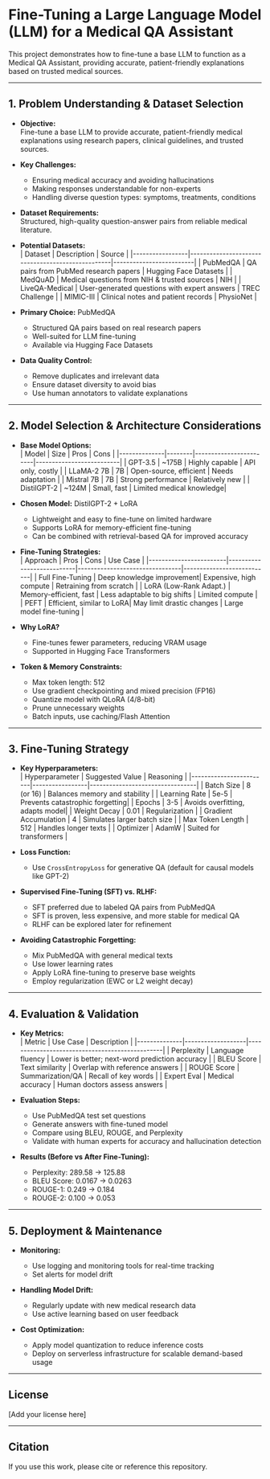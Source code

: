 # Fine-Tuning a Large Language Model (LLM) for a Medical QA Assistant

This project demonstrates how to fine-tune a base LLM to function as a Medical QA Assistant, providing accurate, patient-friendly explanations based on trusted medical sources.

---

## 1. Problem Understanding & Dataset Selection

- **Objective:**  
  Fine-tune a base LLM to provide accurate, patient-friendly medical explanations using research papers, clinical guidelines, and trusted sources.

- **Key Challenges:**  
  - Ensuring medical accuracy and avoiding hallucinations  
  - Making responses understandable for non-experts  
  - Handling diverse question types: symptoms, treatments, conditions

- **Dataset Requirements:**  
  Structured, high-quality question-answer pairs from reliable medical literature.

- **Potential Datasets:**  
  | Dataset         | Description                                      | Source                  |
  |-----------------|--------------------------------------------------|-------------------------|
  | PubMedQA        | QA pairs from PubMed research papers             | Hugging Face Datasets   |
  | MedQuAD         | Medical questions from NIH & trusted sources     | NIH                     |
  | LiveQA-Medical  | User-generated questions with expert answers     | TREC Challenge          |
  | MIMIC-III       | Clinical notes and patient records               | PhysioNet               |

- **Primary Choice:** PubMedQA  
  - Structured QA pairs based on real research papers  
  - Well-suited for LLM fine-tuning  
  - Available via Hugging Face Datasets

- **Data Quality Control:**  
  - Remove duplicates and irrelevant data  
  - Ensure dataset diversity to avoid bias  
  - Use human annotators to validate explanations

---

## 2. Model Selection & Architecture Considerations

- **Base Model Options:**  
  | Model        | Size   | Pros                   | Cons                     |
  |--------------|--------|------------------------|--------------------------|
  | GPT-3.5      | ~175B  | Highly capable         | API only, costly         |
  | LLaMA-2 7B   | 7B     | Open-source, efficient | Needs adaptation         |
  | Mistral 7B   | 7B     | Strong performance     | Relatively new           |
  | DistilGPT-2  | ~124M  | Small, fast            | Limited medical knowledge|

- **Chosen Model:** DistilGPT-2 + LoRA  
  - Lightweight and easy to fine-tune on limited hardware  
  - Supports LoRA for memory-efficient fine-tuning  
  - Can be combined with retrieval-based QA for improved accuracy

- **Fine-Tuning Strategies:**  
  | Approach               | Pros                      | Cons                           | Use Case                  |
  |------------------------|---------------------------|--------------------------------|---------------------------|
  | Full Fine-Tuning       | Deep knowledge improvement| Expensive, high compute        | Retraining from scratch   |
  | LoRA (Low-Rank Adapt.) | Memory-efficient, fast    | Less adaptable to big shifts   | Limited compute           |
  | PEFT                   | Efficient, similar to LoRA| May limit drastic changes      | Large model fine-tuning   |

- **Why LoRA?**  
  - Fine-tunes fewer parameters, reducing VRAM usage  
  - Supported in Hugging Face Transformers

- **Token & Memory Constraints:**  
  - Max token length: 512  
  - Use gradient checkpointing and mixed precision (FP16)  
  - Quantize model with QLoRA (4/8-bit)  
  - Prune unnecessary weights  
  - Batch inputs, use caching/Flash Attention

---

## 3. Fine-Tuning Strategy

- **Key Hyperparameters:**  
  | Hyperparameter          | Suggested Value | Reasoning                       |
  |------------------------|-----------------|---------------------------------|
  | Batch Size             | 8 (or 16)       | Balances memory and stability   |
  | Learning Rate          | 5e-5            | Prevents catastrophic forgetting|
  | Epochs                 | 3-5             | Avoids overfitting, adapts model|
  | Weight Decay           | 0.01            | Regularization                  |
  | Gradient Accumulation  | 4               | Simulates larger batch size     |
  | Max Token Length       | 512             | Handles longer texts            |
  | Optimizer              | AdamW           | Suited for transformers         |

- **Loss Function:**  
  - Use `CrossEntropyLoss` for generative QA (default for causal models like GPT-2)

- **Supervised Fine-Tuning (SFT) vs. RLHF:**  
  - SFT preferred due to labeled QA pairs from PubMedQA  
  - SFT is proven, less expensive, and more stable for medical QA  
  - RLHF can be explored later for refinement

- **Avoiding Catastrophic Forgetting:**  
  - Mix PubMedQA with general medical texts  
  - Use lower learning rates  
  - Apply LoRA fine-tuning to preserve base weights  
  - Employ regularization (EWC or L2 weight decay)

---

## 4. Evaluation & Validation

- **Key Metrics:**  
  | Metric       | Use Case          | Description                                    |
  |--------------|-------------------|------------------------------------------------|
  | Perplexity   | Language fluency  | Lower is better; next-word prediction accuracy |
  | BLEU Score   | Text similarity   | Overlap with reference answers                 |
  | ROUGE Score  | Summarization/QA  | Recall of key words                            |
  | Expert Eval  | Medical accuracy  | Human doctors assess answers                   |

- **Evaluation Steps:**  
  - Use PubMedQA test set questions  
  - Generate answers with fine-tuned model  
  - Compare using BLEU, ROUGE, and Perplexity  
  - Validate with human experts for accuracy and hallucination detection

- **Results (Before vs After Fine-Tuning):**  
  - Perplexity: 289.58 → 125.88  
  - BLEU Score: 0.0167 → 0.0263  
  - ROUGE-1: 0.249 → 0.184  
  - ROUGE-2: 0.100 → 0.053

---

## 5. Deployment & Maintenance

- **Monitoring:**  
  - Use logging and monitoring tools for real-time tracking  
  - Set alerts for model drift

- **Handling Model Drift:**  
  - Regularly update with new medical research data  
  - Use active learning based on user feedback

- **Cost Optimization:**  
  - Apply model quantization to reduce inference costs  
  - Deploy on serverless infrastructure for scalable demand-based usage

---

## License

[Add your license here]

---

## Citation

If you use this work, please cite or reference this repository.

